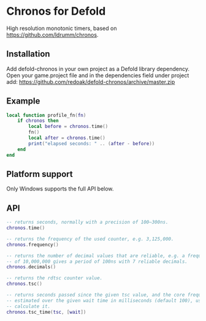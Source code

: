 # Chronos for Defold

High resolution monotonic timers, based on https://github.com/ldrumm/chronos.

## Installation

Add defold-chronos in your own project as a Defold library dependency. Open your game.project file and in the dependencies field under project add:
https://github.com/redoak/defold-chronos/archive/master.zip

## Example

```lua
local function profile_fn(fn)
    if chronos then
        local before = chronos.time()
        fn()
        local after = chronos.time()
        print("elapsed seconds: " .. (after - before))
    end
end
```

## Platform support

Only Windows supports the full API below.

## API

```lua
-- returns seconds, normally with a precision of 100–300ns.
chronos.time()

-- returns the frequency of the used counter, e.g. 3,125,000.
chronos.frequency()

-- returns the number of decimal values that are reliable, e.g. a frequency
-- of 10,000,000 gives a period of 100ns with 7 reliable decimals.
chronos.decimals()

-- returns the rdtsc counter value.
chronos.tsc()

-- returns seconds passed since the given tsc value, and the core frequency
-- estimated over the given wait time in milliseconds (default 100), used to
-- calculate it.
chronos.tsc_time(tsc, [wait])
```
